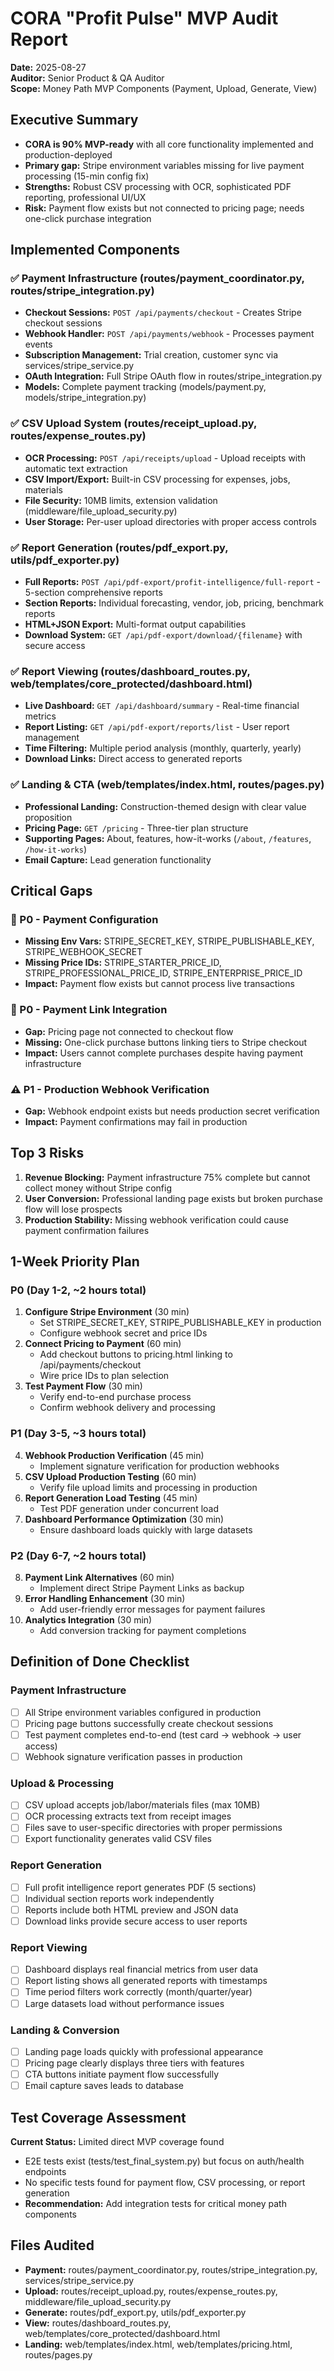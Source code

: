 # CORA "Profit Pulse" MVP Audit Report
**Date:** 2025-08-27  
**Auditor:** Senior Product & QA Auditor  
**Scope:** Money Path MVP Components (Payment, Upload, Generate, View)

## Executive Summary

- **CORA is 90% MVP-ready** with all core functionality implemented and production-deployed
- **Primary gap:** Stripe environment variables missing for live payment processing (15-min config fix)
- **Strengths:** Robust CSV processing with OCR, sophisticated PDF reporting, professional UI/UX
- **Risk:** Payment flow exists but not connected to pricing page; needs one-click purchase integration

## Implemented Components

### ✅ Payment Infrastructure (routes/payment_coordinator.py, routes/stripe_integration.py)
- **Checkout Sessions:** `POST /api/payments/checkout` - Creates Stripe checkout sessions
- **Webhook Handler:** `POST /api/payments/webhook` - Processes payment events  
- **Subscription Management:** Trial creation, customer sync via services/stripe_service.py
- **OAuth Integration:** Full Stripe OAuth flow in routes/stripe_integration.py
- **Models:** Complete payment tracking (models/payment.py, models/stripe_integration.py)

### ✅ CSV Upload System (routes/receipt_upload.py, routes/expense_routes.py)
- **OCR Processing:** `POST /api/receipts/upload` - Upload receipts with automatic text extraction
- **CSV Import/Export:** Built-in CSV processing for expenses, jobs, materials
- **File Security:** 10MB limits, extension validation (middleware/file_upload_security.py)
- **User Storage:** Per-user upload directories with proper access controls

### ✅ Report Generation (routes/pdf_export.py, utils/pdf_exporter.py)
- **Full Reports:** `POST /api/pdf-export/profit-intelligence/full-report` - 5-section comprehensive reports
- **Section Reports:** Individual forecasting, vendor, job, pricing, benchmark reports
- **HTML+JSON Export:** Multi-format output capabilities
- **Download System:** `GET /api/pdf-export/download/{filename}` with secure access

### ✅ Report Viewing (routes/dashboard_routes.py, web/templates/core_protected/dashboard.html)
- **Live Dashboard:** `GET /api/dashboard/summary` - Real-time financial metrics
- **Report Listing:** `GET /api/pdf-export/reports/list` - User report management
- **Time Filtering:** Multiple period analysis (monthly, quarterly, yearly)
- **Download Links:** Direct access to generated reports

### ✅ Landing & CTA (web/templates/index.html, routes/pages.py)
- **Professional Landing:** Construction-themed design with clear value proposition
- **Pricing Page:** `GET /pricing` - Three-tier plan structure
- **Supporting Pages:** About, features, how-it-works (`/about`, `/features`, `/how-it-works`)
- **Email Capture:** Lead generation functionality

## Critical Gaps

### 🚨 P0 - Payment Configuration
- **Missing Env Vars:** STRIPE_SECRET_KEY, STRIPE_PUBLISHABLE_KEY, STRIPE_WEBHOOK_SECRET
- **Missing Price IDs:** STRIPE_STARTER_PRICE_ID, STRIPE_PROFESSIONAL_PRICE_ID, STRIPE_ENTERPRISE_PRICE_ID
- **Impact:** Payment flow exists but cannot process live transactions

### 🚨 P0 - Payment Link Integration
- **Gap:** Pricing page not connected to checkout flow
- **Missing:** One-click purchase buttons linking tiers to Stripe checkout
- **Impact:** Users cannot complete purchases despite having payment infrastructure

### ⚠️ P1 - Production Webhook Verification
- **Gap:** Webhook endpoint exists but needs production secret verification
- **Impact:** Payment confirmations may fail in production

## Top 3 Risks

1. **Revenue Blocking:** Payment infrastructure 75% complete but cannot collect money without Stripe config
2. **User Conversion:** Professional landing page exists but broken purchase flow will lose prospects
3. **Production Stability:** Missing webhook verification could cause payment confirmation failures

## 1-Week Priority Plan

### P0 (Day 1-2, ~2 hours total)
1. **Configure Stripe Environment** (30 min)
   - Set STRIPE_SECRET_KEY, STRIPE_PUBLISHABLE_KEY in production
   - Configure webhook secret and price IDs
2. **Connect Pricing to Payment** (60 min)
   - Add checkout buttons to pricing.html linking to /api/payments/checkout
   - Wire price IDs to plan selection
3. **Test Payment Flow** (30 min)
   - Verify end-to-end purchase process
   - Confirm webhook delivery and processing

### P1 (Day 3-5, ~3 hours total)
4. **Webhook Production Verification** (45 min)
   - Implement signature verification for production webhooks
5. **CSV Upload Production Testing** (60 min)
   - Verify file upload limits and processing in production
6. **Report Generation Load Testing** (45 min)
   - Test PDF generation under concurrent load
7. **Dashboard Performance Optimization** (30 min)
   - Ensure dashboard loads quickly with large datasets

### P2 (Day 6-7, ~2 hours total)
8. **Payment Link Alternatives** (60 min)
   - Implement direct Stripe Payment Links as backup
9. **Error Handling Enhancement** (30 min)
   - Add user-friendly error messages for payment failures
10. **Analytics Integration** (30 min)
    - Add conversion tracking for payment completions

## Definition of Done Checklist

### Payment Infrastructure
- [ ] All Stripe environment variables configured in production
- [ ] Pricing page buttons successfully create checkout sessions
- [ ] Test payment completes end-to-end (test card → webhook → user access)
- [ ] Webhook signature verification passes in production

### Upload & Processing
- [ ] CSV upload accepts job/labor/materials files (max 10MB)
- [ ] OCR processing extracts text from receipt images
- [ ] Files save to user-specific directories with proper permissions
- [ ] Export functionality generates valid CSV files

### Report Generation
- [ ] Full profit intelligence report generates PDF (5 sections)
- [ ] Individual section reports work independently
- [ ] Reports include both HTML preview and JSON data
- [ ] Download links provide secure access to user reports

### Report Viewing
- [ ] Dashboard displays real financial metrics from user data
- [ ] Report listing shows all generated reports with timestamps
- [ ] Time period filters work correctly (month/quarter/year)
- [ ] Large datasets load without performance issues

### Landing & Conversion
- [ ] Landing page loads quickly with professional appearance
- [ ] Pricing page clearly displays three tiers with features
- [ ] CTA buttons initiate payment flow successfully
- [ ] Email capture saves leads to database

## Test Coverage Assessment
**Current Status:** Limited direct MVP coverage found
- E2E tests exist (tests/test_final_system.py) but focus on auth/health endpoints
- No specific tests found for payment flow, CSV processing, or report generation
- **Recommendation:** Add integration tests for critical money path components

## Files Audited
- **Payment:** routes/payment_coordinator.py, routes/stripe_integration.py, services/stripe_service.py
- **Upload:** routes/receipt_upload.py, routes/expense_routes.py, middleware/file_upload_security.py
- **Generate:** routes/pdf_export.py, utils/pdf_exporter.py
- **View:** routes/dashboard_routes.py, web/templates/core_protected/dashboard.html
- **Landing:** web/templates/index.html, web/templates/pricing.html, routes/pages.py